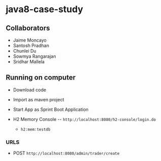 # java8-case-study

## Collaborators 

* Jaime Moncayo
* Santosh Pradhan
* Chunlei Du
* Sowmya Rangarajan
* Sridhar Mallela

## Running on computer

* Download code
* Import as maven project
* Start App as Sprint Boot Application

* H2 Memory Console -- `http://localhost:8080/h2-console/login.do`
    * `h2:mem:testdb`

### URLS

* POST `http://localhost:8080/admin/trader/create`
